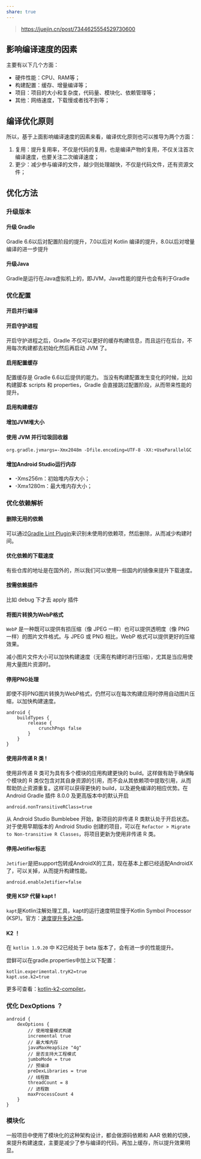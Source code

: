 ```yaml
---
share: true
---
```


> https://juejin.cn/post/7344625554529730600


## 影响编译速度的因素

主要有以下几个方面：
- 硬件性能：CPU、RAM等；
- 构建配置：缓存、增量编译等；
- 项目：项目的大小和复杂度，代码量、模块化、依赖管理等；
- 其他：网络速度，下载慢或者找不到等；

## 编译优化原则

所以，基于上面影响编译速度的因素来看，编译优化原则也可以推导为两个方面：

1. 复用：提升复用率，不仅是代码的复用，也是编译产物的复用，不仅关注首次编译速度，也要关注二次编译速度；
2. 更少：减少参与编译的文件，越少则处理越快，不仅是代码文件，还有资源文件；

## 优化方法
### 升级版本

#### 升级 Gradle
Gradle 6.6以后对配置阶段的提升，7.0以后对 Kotlin 编译的提升，8.0以后对增量编译的进一步提升

#### 升级Java
Gradle是运行在Java虚拟机上的，即JVM，Java性能的提升也会有利于Gradle


### 优化配置
#### 开启并行编译

#### 开启守护进程
开启守护进程之后，Gradle 不仅可以更好的缓存构建信息，而且运行在后台，不用每次构建都去初始化然后再启动 JVM 了。

#### 启用配置缓存

配置缓存是 Gradle 6.6以后提供的能力。
当没有构建配置发生变化的时候，比如构建脚本 scripts 和 properties，Gradle 会直接跳过配置阶段，从而带来性能的提升。

#### 启用构建缓存

#### 增加JVM堆大小


#### 使用 JVM 并行垃圾回收器
```
org.gradle.jvmargs=-Xmx2048m -Dfile.encoding=UTF-8 -XX:+UseParallelGC
```


#### 增加Android Studio运行内存
- -Xms256m：初始堆内存大小；
- -Xmx1280m：最大堆内存大小；



### 优化依赖解析
#### 删除无用的依赖
可以通过[Gradle Lint Plugin](https://link.juejin.cn/?target=https%3A%2F%2Fgithub.com%2Fnebula-plugins%2Fgradle-lint-plugin "https://github.com/nebula-plugins/gradle-lint-plugin")来识别未使用的依赖项，然后删除，从而减少构建时间。

#### 优化依赖的下载速度
有些仓库的地址是在国外的，所以我们可以使用一些国内的镜像来提升下载速度。

#### 按需依赖插件
比如 debug 下才去 apply 插件

#### 将图片转换为WebP格式
`WebP` 是一种既可以提供有损压缩（像 JPEG 一样）也可以提供透明度（像 PNG 一样）的图片文件格式。与 JPEG 或 PNG 相比，WebP 格式可以提供更好的压缩效果。

减小图片文件大小可以加快构建速度（无需在构建时进行压缩），尤其是当应用使用大量图片资源时。


#### 停用PNG处理

即使不将PNG图片转换为WebP格式，仍然可以在每次构建应用时停用自动图片压缩，以加快构建速度。
```
android {
    buildTypes {
        release {
            crunchPngs false
        }
    }
}
```

#### 使用非传递 R 类 !
使用非传递 R 类可为具有多个模块的应用构建更快的 build。这样做有助于确保每个模块的 R 类仅包含对其自身资源的引用，而不会从其依赖项中提取引用，从而帮助防止资源重复。这样可以获得更快的 build，以及避免编译的相应优势。在 Android Gradle 插件 8.0.0 及更高版本中的默认开启
```
android.nonTransitiveRClass=true
```
从 Android Studio Bumblebee 开始，新项目的非传递 R 类默认处于开启状态。 对于使用早期版本的 Android Studio 创建的项目，可以在 `Refactor > Migrate to Non-transitive R Classes`，将项目更新为使用非传递 R 类。

  

#### 停用Jetifier标志

`Jetifier`是把support包转成AndroidX的工具，现在基本上都已经适配AndroidX了，可以关掉，从而提升构建性能。
```
android.enableJetifier=false
```



#### 使用 KSP 代替 kapt  !
`kapt`是Kotlin注解处理工具，kapt的运行速度明显慢于Kotlin Symbol Processor (KSP)。官方：[速度提升多达2倍](https://link.juejin.cn/?target=https%3A%2F%2Fandroid-developers.googleblog.com%2F2021%2F09%2Faccelerated-kotlin-build-times-with.html "https://android-developers.googleblog.com/2021/09/accelerated-kotlin-build-times-with.html")。

#### K2 ！

在 `kotlin 1.9.20` 中 K2已经处于 beta 版本了，会有进一步的性能提升。

尝鲜可以在gradle.properties中加上以下配置：
```
kotlin.experimental.tryK2=true
kapt.use.k2=true

```


更多可查看：[kotlin-k2-compiler](https://link.juejin.cn?target=https%3A%2F%2Fkotlinlang.org%2Fdocs%2Fwhatsnew1920.html%23how-to-enable-the-kotlin-k2-compiler "https://kotlinlang.org/docs/whatsnew1920.html#how-to-enable-the-kotlin-k2-compiler")。

  
### 优化 DexOptions  ？
```
android {
    dexOptions {
        // 使用增量模式构建
        incremental true
        // 最大堆内存
        javaMaxHeapSize "4g"
        // 是否支持大工程模式
        jumboMode = true
        // 预编译
        preDexLibraries = true
        // 线程数
        threadCount = 8
        // 进程数
        maxProcessCount 4
    }
}
```

### 模块化
一般项目中使用了模块化的这种架构设计，都会做源码依赖和 AAR 依赖的切换，来提升构建速度，主要是减少了参与编译的代码，再加上缓存，所以提升效果明显。









